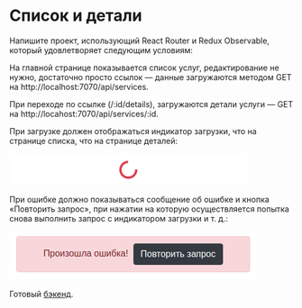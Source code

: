 Список и детали
===

Напишите проект, использующий React Router и Redux Observable, который удовлетворяет следующим условиям:

На главной странице показывается список услуг, редактирование не нужно, достаточно просто ссылок — данные загружаются методом GET на http://localhost:7070/api/services.

При переходе по ссылке (/:id/details), загружаются детали услуги — GET на http://locahost:7070/api/services/:id.

При загрузке должен отображаться индикатор загрузки, что на странице списка, что на странице деталей:

![](./assets/spinner.png)

При ошибке должно показываться сообщение об ошибке и кнопка «Повторить запрос», при нажатии на которую осуществляется попытка снова выполнить запрос с индикатором загрузки и т. д.:

![](./assets/retry.png)

Готовый [бэкенд](https://github.com/axer665/js-ts-react-redux-saga-details-server).